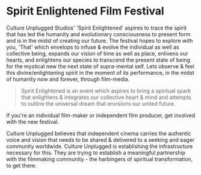 # Spirit Enlightened Film Festival

Culture Unplugged Studios' 'Spirit Enlightened' aspires to trace the spirit that has led the humanity and evolutionary consciousness to present form and is in the midst of creating our future. The festival hopes to explore with you, 'That' which envelops to infuse & evolve the individual as well as collective being, expands our vision of time as well as place, enlivens our hearts, and enlightens our species to transcend the present state of being for the mystical new the next state of supra-mental self. Lets observe & feel this divine/enlightening spirit in the moment of its performance, in the midst of humanity now and forever, through film-media.

> Spirit Enlightened is an event which aspires to bring a spiritual spark that enlightens & integrates our collective heart & mind and attempts to outline the universal dream that envisions our united future.

If you're an individual film-maker or independent film producer, get involved with the new festival.

Culture Unplugged believes that independent cinema carries the authentic voice and vision that needs to be shared & delivered to a seeking and eager community worldwide. Culture Unplugged is establishing the infrastructure necessary for this. They are trying to establish a meaningful partnership with the filmmaking community - the harbingers of spiritual transformation, to get there.
